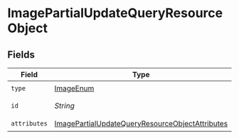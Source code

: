 # ImagePartialUpdateQueryResourceObject


## Fields

| Field                                                                                                                         | Type                                                                                                                          | Required                                                                                                                      | Description                                                                                                                   | Example                                                                                                                       |
| ----------------------------------------------------------------------------------------------------------------------------- | ----------------------------------------------------------------------------------------------------------------------------- | ----------------------------------------------------------------------------------------------------------------------------- | ----------------------------------------------------------------------------------------------------------------------------- | ----------------------------------------------------------------------------------------------------------------------------- |
| `type`                                                                                                                        | [ImageEnum](../../models/components/ImageEnum.md)                                                                             | :heavy_check_mark:                                                                                                            | N/A                                                                                                                           |                                                                                                                               |
| `id`                                                                                                                          | *String*                                                                                                                      | :heavy_check_mark:                                                                                                            | The ID of the image                                                                                                           | 7                                                                                                                             |
| `attributes`                                                                                                                  | [ImagePartialUpdateQueryResourceObjectAttributes](../../models/components/ImagePartialUpdateQueryResourceObjectAttributes.md) | :heavy_check_mark:                                                                                                            | N/A                                                                                                                           |                                                                                                                               |
